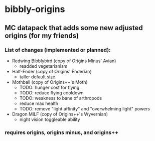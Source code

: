 # bibbly-origins
## MC datapack that adds some new adjusted origins (for my friends)

### List of changes (implemented or planned):
- Redwing Bibblybird (copy of Origins Minus' Avian)
    - readded vegetarianism
- Half-Ender (copy of Origins' Enderian)
    - taller default size
- Mothball (copy of Origins++'s Moth)
    - TODO: hunger cost for flying
    - TODO: reduce flying cooldown
    - TODO: weakness to bane of arthropods
    - reduce max health
    - TODO: remove "light affinity" and "overwhelming light" powers
- Dragon MILF (copy of Origins++'s Wyvernian)
    - night vision toggleable ability

### requires origins, origins minus, and origins++